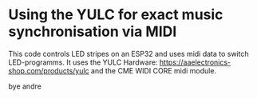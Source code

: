 # Using the YULC for exact music synchronisation via MIDI

This code controls LED stripes on an ESP32 and uses midi data to switch LED-programms.
It uses the YULC Hardware: https://aaelectronics-shop.com/products/yulc
and the CME WIDI CORE midi module.

bye
andre


